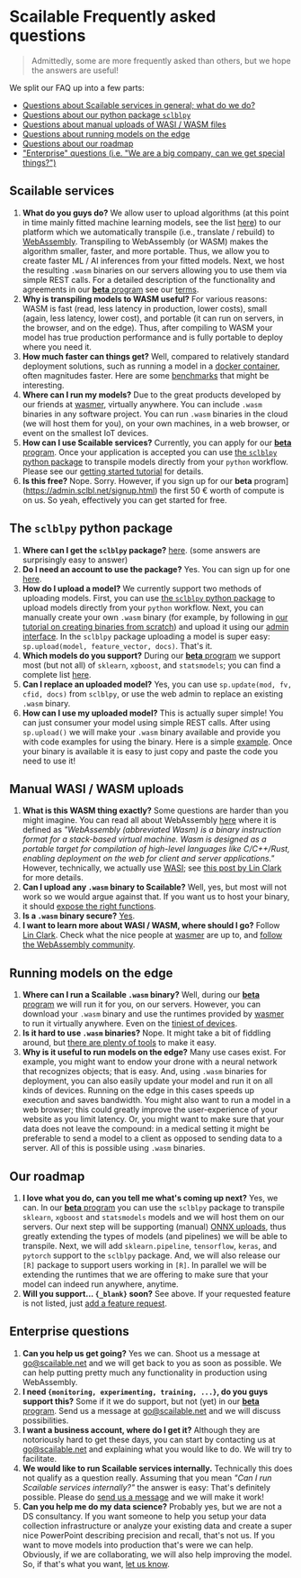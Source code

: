 # Scailable Frequently asked questions
> Admittedly, some are more frequently asked than others, but we hope the answers are useful!

We split our FAQ up into a few parts:

* [Questions about Scailable services in general; what do we do?](#general)
* [Questions about our python package `sclblpy`](#sclblpy)
* [Questions about manual uploads of WASI / WASM files](#wasi-upload)
* [Questions about running models on the edge](#edge)
* [Questions about our roadmap](#roadmap)
* ["Enterprise" questions (i.e. "We are a big company, can we get special things?")](#enterprise)

<a name="general"></a>
## Scailable services

  1. <b>What do you guys do?</b> We allow user to upload algorithms (at this point in time mainly fitted machine learning models, see the list [here](https://pypi.org/project/sclblpy/)) to our platform which we automatically transpile (i.e., translate / rebuild) to [WebAssembly](https://webassembly.org). Transpiling to WebAssembly (or WASM) makes the algorithm smaller, faster, and more portable. Thus, we allow you to create faster ML / AI inferences from your fitted models. Next, we host the resulting `.wasm` binaries on our servers allowing you to use them via simple REST calls. For a detailed description of the functionality and agreements in our [**beta** program](https://admin.sclbl.net/signup.html?access-code=GITHUB-FAQ) see our [terms](https://github.com/scailable/sclbl-tutorials/tree/master/terms).
  2. <b>Why is transpiling models to WASM useful?</b> For various reasons: WASM is fast (read, less latency in production, lower costs), small (again, less latency, lower cost), and portable (it can run on servers, in the browser, and on the edge). Thus, after compiling to WASM your model has true production performance and is fully portable to deploy where you need it.
  3. <b>How much faster can things get?</b> Well, compared to relatively standard deployment solutions, such as running a model in a [docker container](), often magnitudes faster. Here are some [benchmarks](https://www.scailable.net/demo/bench/) that might be interesting. 
  4. <b>Where can I run my models?</b> Due to the great products developed by our friends at [wasmer](https://wasmer.io), virtually anywhere. You can include `.wasm` binaries in any software project. You can run `.wasm` binaries in the cloud (we will host them for you), on your own machines, in a web browser, or event on the smallest IoT devices.
  5. <b>How can I use Scailable services?</b> Currently, you can apply for our [**beta** program](https://admin.sclbl.net/signup.html?access-code=GITHUB-FAQ). Once your application is accepted you can use [the `sclblpy` python package](https://pypi.org/project/sclblpy/) to transpile models directly from your `python` workflow. Please see our [getting started tutorial](https://github.com/scailable/sclbl-tutorials/tree/master/sclbl-101-getting-started) for details. 
  6. <b>Is this free?</b> Nope. Sorry. However, if you sign up for our **beta** program](https://admin.sclbl.net/signup.html)  the first 50 &euro; worth of compute is on us. So yeah, effectively you can get started for free.

<a name="sclblpy"></a>
## The `sclblpy` python package

  1. <b>Where can I get the `sclblpy` package?</b> [here](https://pypi.org/project/sclblpy/). (some answers are surprisingly easy to answer)
  2. <b>Do I need an account to use the package?</b> Yes. You can sign up for one [here](https://admin.sclbl.net/signup.html?access-code=GITHUB-FAQ).
  3. <b>How do I upload a model?</b> We currently support two methods of uploading models. First, you can use [the `sclblpy` python package](https://pypi.org/project/sclblpy/) to upload models directly from your `python` workflow. Next, you can manually create your own `.wasm` binary (for example, by following in [our tutorial on creating binaries from scratch](https://github.com/scailable/sclbl-tutorials/blob/master/sclbl-create-your-own-wasm/README.md)) and upload it using our [admin interface](https://admin.sclbl.net/upload.html). In the `sclblpy` package uploading a model is super easy: `sp.upload(model, feature_vector, docs)`. That's it.
  4. <b>Which models do you support?</b> During our [**beta** program](https://admin.sclbl.net/signup.html?access-code=GITHUB-FAQ) we support most (but not all) of `sklearn`, `xgboost`, and `statsmodels`; you can find a complete list [here](https://pypi.org/project/sclblpy/).
  5. <b>Can I replace an uploaded model?</b> Yes, you can use `sp.update(mod, fv, cfid, docs)` from `sclblpy`, or use the web admin to replace an existing `.wasm` binary. 
  6. <b>How can I use my uploaded model?</b> This is actually super simple! You can just consumer your model using simple REST calls. After using `sp.upload()` we will make your `.wasm` binary available and provide you with code examples for using the binary. Here is a simple [example](https://admin.sclbl.net/run.html?cfid=45017963-8536-11ea-9efc-9600004e79cc&exin=%5B%5B0.0,%201.0,%200.0,%200.0,%201.0,%200.0,%200.0,%201.0,%201.0,%200.0,%200.0,%200.0,%203.0,%201.0,%200.0,%200.0,%200.0,%2028.0,%200.0,%201.0,%200.0%5D%5D). Once your binary is available it is easy to just copy and paste the code you need to use it!

<a name="wasi-upload"></a>
## Manual WASI / WASM uploads

  1. <b>What is this WASM thing exactly?</b> Some questions are harder than you might imagine. You can read all about WebAssembly [here](https://webassembly.org) where it is defined as _"WebAssembly (abbreviated Wasm) is a binary instruction format for a stack-based virtual machine. Wasm is designed as a portable target for compilation of high-level languages like C/C++/Rust, enabling deployment on the web for client and server applications."_ However, technically, we actually use [WASI](https://wasi.dev); see [this post by Lin Clark](https://hacks.mozilla.org/2019/03/standardizing-wasi-a-webassembly-system-interface/) for more details.
  2. <b>Can I upload any `.wasm` binary to Scailable?</b> Well, yes, but most will not work so we would argue against that. If you want us to host your binary, it should [expose the right functions](https://github.com/scailable/sclbl-tutorials/blob/master/sclbl-create-your-own-wasm/README.md#exported_functions).
  3. <b>Is a `.wasm` binary secure?</b> [Yes](https://webassembly.org/docs/security/). 
  4. <b>I want to learn more about WASI / WASM, where should I go?</b> Follow [Lin Clark](https://twitter.com/linclark). Check what the nice people at [wasmer](https://wasmer.io) are up to, and [follow the WebAssembly community](https://www.w3.org/community/webassembly/).

<a name="edge"></a>
## Running models on the edge

  1. <b>Where can I run a Scailable `.wasm` binary?</b> Well, during our [**beta** program](https://admin.sclbl.net/signup.html?access-code=GITHUB-FAQ) we will run it for you, on our servers. However, you can download your `.wasm` binary and use the runtimes provided by [wasmer](https://wasmer.io) to run it virtually anywhere. Even on the [tiniest of devices](https://www.scailable.net/demo/bench/).
  2. <b>Is it hard to use `.wasm` binaries?</b> Nope. It might take a bit of fiddling around, but [there are plenty of tools](https://wasmer.io) to make it easy.
  3. <b>Why is it useful to run models on the edge?</b> Many use cases exist. For example, you might want to endow your drone with a neural network that recognizes objects; that is easy. And, using `.wasm` binaries for deployment, you can also easily update your model and run it on all kinds of devices. Running on the edge in this cases speeds up execution and saves bandwidth. You might also want to run a model in a web browser; this could greatly improve the user-experience of your website as you limit latency. Or, you might want to make sure that your data does not leave the compound: in a medical setting it might be preferable to send a model to a client as opposed to sending data to a server. All of this is possible using `.wasm` binaries.

<a name="roadmap"></a>
## Our roadmap

  1. <b>I love what you do, can you tell me what's coming up next?</b> Yes, we can. In our [**beta** program](https://admin.sclbl.net/signup.html?access-code=GITHUB-FAQ) you can use the `sclblpy` package to transpile `sklearn`, `xgboost` and `statsmodels` models and we will host them on our servers. Our next step will be supporting (manual) [ONNX uploads](), thus greatly extending the types of models (and pipelines) we will be able to transpile. Next, we will add `sklearn.pipeline`, `tensorflow`, `keras`, and `pytorch` support to the `sclblpy` package. And, we will also release our `[R]` package to support users working in `[R]`. In parallel we will be extending the runtimes that we are offering to make sure that your model can indeed run anywhere, anytime.
  2. <b>Will you support... `{_blank}` soon?</b> See above. If your requested feature is not listed, just [add a feature request](https://github.com/scailable/sclbl-tutorials/issues/new).

<a name="enterprise"></a>
## Enterprise questions

  1. <b>Can you help us get going?</b> Yes we can. Shoot us a message at [go@scailable.net](go@scailable.net) and we will get back to you as soon as possible. We can help putting pretty much any functionality in production using WebAssembly.
  2. <b>I need `{monitoring, experimenting, training, ...}`, do you guys support this?</b> Some if it we do support, but not (yet) in our [**beta** program](https://admin.sclbl.net/signup.html?access-code=GITHUB-FAQ-ENT). Send us a message at [go@scailable.net](go@scailable.net) and we will discuss possibilities.
  3. <b>I want a business account, where do I get it?</b> Although they are notoriously hard to get these days, you can start by contacting us at [go@scailable.net](go@scailable.net) and explaining what you would like to do. We will try to facilitate.
  4. <b>We would like to run Scailable services internally.</b> Technically this does not qualify as a question really. Assuming that you mean _"Can I run Scailable services internally?"_ the answer is easy: That's definitely possible. Please do [send us a message](go@scailable.net) and we will make it work!
  5. <b>Can you help me do my data science?</b> Probably yes, but we are not a DS consultancy. If you want someone to help you setup your data collection infrastructure or analyze your existing data and create a super nice PowerPoint describing precision and recall, that's not us. If you want to move models into production that's were we can help. Obviously, if we are collaborating, we will also help improving the model. So, if that's what you want, [let us know](go@scailable.net).
